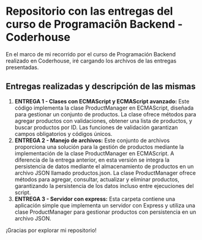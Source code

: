 # Repositorio con las entregas del curso de Programaciôn Backend - Coderhouse

En el marco de mi recorrido por el curso de Programación Backend realizado en Coderhouse, iré cargando los archivos de las entregas presentadas.

## Entregas realizadas y descripción de las mismas 

1. **ENTREGA 1 - Clases con ECMAScript y ECMAScript avanzado:** Este código implementa la clase ProductManager en ECMAScript, diseñada para gestionar un conjunto de productos. La clase ofrece métodos para agregar productos con validaciones, obtener una lista de productos, y buscar productos por ID. Las funciones de validación garantizan campos obligatorios y códigos únicos. 
2. **ENTREGA 2 - Manejo de archivos:** Este conjunto de archivos proporciona una solución para la gestión de productos mediante la implementación de la clase ProductManager en ECMAScript. A diferencia de la entrega anterior, en esta versión se integra la persistencia de datos mediante el almacenamiento de productos en un archivo JSON llamado productos.json. La clase ProductManager ofrece métodos para agregar, consultar, actualizar y eliminar productos, garantizando la persistencia de los datos incluso entre ejecuciones del script.
2. **ENTREGA 3 - Servidor con express:** Esta carpeta contiene una aplicación simple que implementa un servidor con Express y utiliza una clase ProductManager para gestionar productos con persistencia en un archivo JSON. 

¡Gracias por explorar mi repositorio! 
